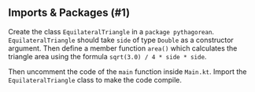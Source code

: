 ## Imports & Packages (#1)

Create the class `EquilateralTriangle` in a `package pythagorean`.
`EquilateralTriangle` should take `side` of type `Double`
as a constructor argument. 
Then define a member function `area()` which calculates
the triangle area using the formula `sqrt(3.0) / 4 * side * side`.

Then uncomment the code of the `main` function inside `Main.kt`.
Import the `EquilateralTriangle` class to make the code compile.